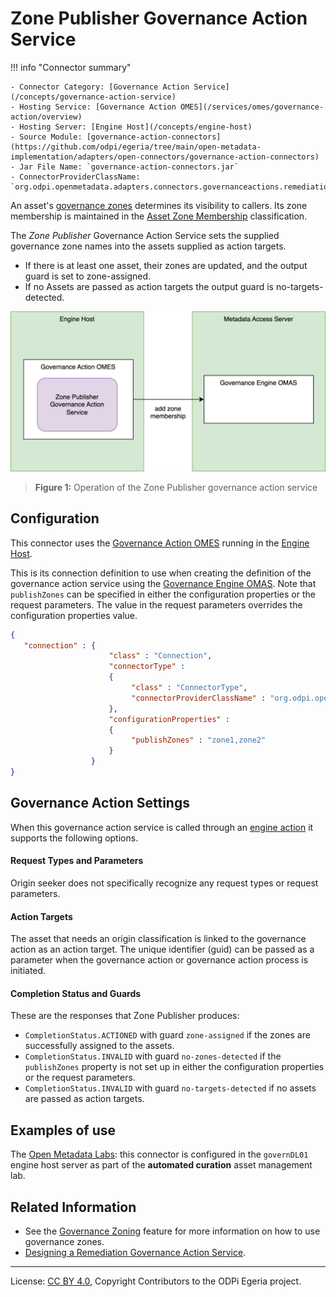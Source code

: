 <!-- SPDX-License-Identifier: CC-BY-4.0 -->
<!-- Copyright Contributors to the ODPi Egeria project. -->


# Zone Publisher Governance Action Service

!!! info "Connector summary"

    - Connector Category: [Governance Action Service](/concepts/governance-action-service)
    - Hosting Service: [Governance Action OMES](/services/omes/governance-action/overview)
    - Hosting Server: [Engine Host](/concepts/engine-host)
    - Source Module: [governance-action-connectors](https://github.com/odpi/egeria/tree/main/open-metadata-implementation/adapters/open-connectors/governance-action-connectors)
    - Jar File Name: `governance-action-connectors.jar`
    - ConnectorProviderClassName: `org.odpi.openmetadata.adapters.connectors.governanceactions.remediation.ZonePublisherGovernanceActionProvider`
    
An asset's [governance zones](/concepts/governance-zone) determines its visibility to callers. Its zone membership is maintained in the [Asset Zone Membership](/types/4/0424-Governance-Zones) classification.  

The *Zone Publisher* Governance Action Service sets the supplied governance zone names into the assets supplied as action targets.

* If there is at least one asset, their zones are updated, and the output guard is set to zone-assigned.
* If no Assets are passed as action targets the output guard is no-targets-detected.

![Figure 1](zone-publisher-governance-action-service.svg)
> **Figure 1:** Operation of the Zone Publisher governance action service


## Configuration

This connector uses the [Governance Action OMES](/services/omes/governance-action/overview) running in the [Engine Host](/concepts/engine-host).

This is its connection definition to use when creating the definition of the governance action service using the [Governance Engine OMAS](/services/omas/governance-engine/overview). 
Note that `publishZones` can be specified in either the configuration properties or the request parameters.  The value in the request parameters overrides the configuration properties value. 


```json
{
   "connection" : { 
                      "class" : "Connection",
                      "connectorType" : 
                      {
                           "class" : "ConnectorType",
                           "connectorProviderClassName" : "org.odpi.openmetadata.adapters.connectors.governanceactions.remediation.ZonePublisherGovernanceActionProvider"           
                      },
                      "configurationProperties" : 
                      {
                           "publishZones" : "zone1,zone2"
                      }
                  }
}

```

## Governance Action Settings

When this governance action service is called through an [engine action](/concepts/engine-action) it supports the following options.

#### Request Types and Parameters

Origin seeker does not specifically recognize any request types or request parameters.

#### Action Targets

The asset that needs an origin classification is linked to the governance action as an action target.  The unique identifier (guid) can be passed as a parameter when the governance action or governance action process is initiated.

#### Completion Status and Guards

These are the responses that Zone Publisher produces:

- `CompletionStatus.ACTIONED` with guard `zone-assigned` if the zones are successfully assigned to the assets.
- `CompletionStatus.INVALID` with guard `no-zones-detected` if the `publishZones` property is not set up in either the configuration properties or the request parameters.
- `CompletionStatus.INVALID` with guard `no-targets-detected` if no assets are passed as action targets. 

## Examples of use

The [Open Metadata Labs](/education/open-metadata-labs/overview): this connector is configured in the `governDL01` engine host server as part of the **automated curation** asset management lab.

## Related Information

* See the  [Governance Zoning](/features/governance-zoning/overview/) feature for more information on how to use governance zones.
* [Designing a Remediation Governance Action Service](/guides/developer/governance-action-services/overview/#remediation-context-methods).



----
License: [CC BY 4.0](https://creativecommons.org/licenses/by/4.0/),
Copyright Contributors to the ODPi Egeria project.
